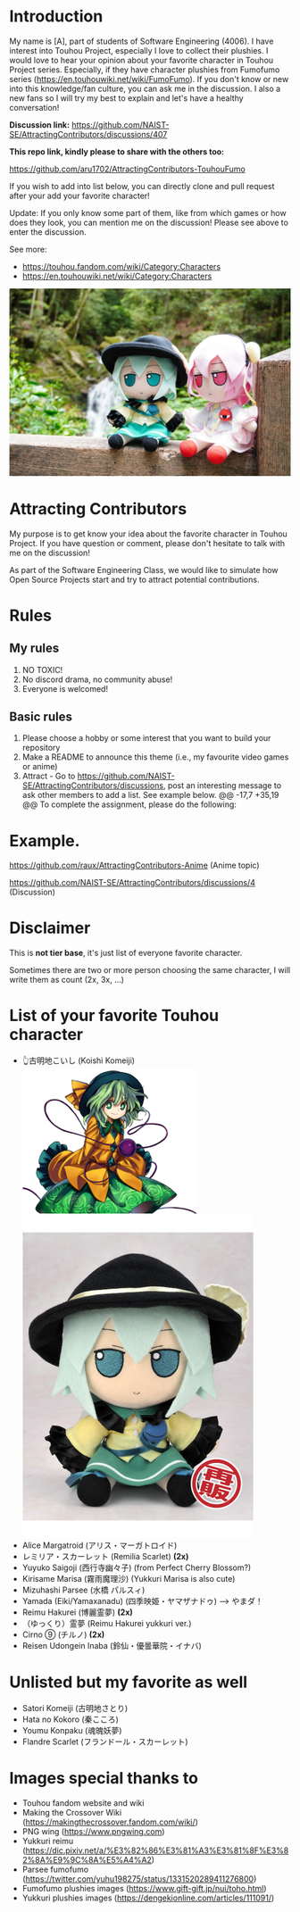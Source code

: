 # Introduction
My name is [A], part of students of Software Engineering (4006).
I have interest into Touhou Project, especially I love to collect their plushies.
I would love to hear your opinion about your favorite character in Touhou Project series.
Especially, if they have character plushies from Fumofumo series (https://en.touhouwiki.net/wiki/FumoFumo).
If you don't know or new into this knowledge/fan culture, you can ask me in the discussion.
I also a new fans so I will try my best to explain and let's have a healthy conversation!

**Discussion link:**
https://github.com/NAIST-SE/AttractingContributors/discussions/407

**This repo link, kindly please to share with the others too:**

https://github.com/aru1702/AttractingContributors-TouhouFumo

If you wish to add into list below, you can directly clone and pull request after your add your favorite character!

Update: If you only know some part of them, like from which games or how does they look, you can mention me on the discussion! Please see above to enter the discussion.

See more:
- https://touhou.fandom.com/wiki/Category:Characters
- https://en.touhouwiki.net/wiki/Category:Characters

![fumo?](https://raw.githubusercontent.com/aru1702/AttractingContributors-TouhouFumo/main/pictures/others/1652674635681.jpeg)

# Attracting Contributors
My purpose is to get know your idea about the favorite character in Touhou Project. If you have question or comment, please don't hesitate to talk with me on the discussion!

As part of the Software Engineering Class, we would like to simulate how Open Source Projects start and try to attract potential contributions.

# Rules

## My rules
1. NO TOXIC!
2. No discord drama, no community abuse!
3. Everyone is welcomed!

## Basic rules
1. Please choose a hobby or some interest that you want to build your repository
2. Make a README to announce this theme (i.e., my favourite video games or anime)
3. Attract - Go to https://github.com/NAIST-SE/AttractingContributors/discussions, post an interesting message to ask other members to add a list. See example below.
	@@ -17,7 +35,19 @@ To complete the assignment, please do the following:

# Example. 
https://github.com/raux/AttractingContributors-Anime (Anime topic)

https://github.com/NAIST-SE/AttractingContributors/discussions/4 (Discussion)

# Disclaimer
This is **not tier base**, it's just list of everyone favorite character.

Sometimes there are two or more person choosing the same character, I will write them as count (2x, 3x, ...)

# List of your favorite Touhou character
- 👆古明地こいし (Koishi Komeiji)
![](https://github.com/aru1702/AttractingContributors-TouhouFumo/blob/main/pictures/favorite/character/312px-Th155Koishi.png) ![](https://github.com/aru1702/AttractingContributors-TouhouFumo/blob/main/pictures/favorite/fumos/koishi.jpg)
- Alice Margatroid (アリス・マーガトロイド)
- レミリア・スカーレット (Remilia Scarlet) **(2x)**
- Yuyuko Saigoji (西行寺幽々子) (from Perfect Cherry Blossom?)
- Kirisame Marisa (霧雨魔理沙) (Yukkuri Marisa is also cute)
- Mizuhashi Parsee (水橋 パルスィ)
- Yamada (Eiki/Yamaxanadu) (四季映姫・ヤマザナドゥ) --> やまダ！
- Reimu Hakurei (博麗霊夢) **(2x)**
- （ゆっくり）霊夢 (Reimu Hakurei yukkuri ver.) 
- Cirno ⑨ (チルノ) **(2x)**
- Reisen Udongein Inaba (鈴仙・優曇華院・イナバ)

# Unlisted but my favorite as well
- Satori Komeiji (古明地さとり)
- Hata no Kokoro (秦こころ)
- Youmu Konpaku (魂魄妖夢)
- Flandre Scarlet (フランドール・スカーレット)

# Images special thanks to
- Touhou fandom website and wiki
- Making the Crossover Wiki (https://makingthecrossover.fandom.com/wiki/)
- PNG wing (https://www.pngwing.com)
- Yukkuri reimu (https://dic.pixiv.net/a/%E3%82%86%E3%81%A3%E3%81%8F%E3%82%8A%E9%9C%8A%E5%A4%A2)
- Parsee fumofumo (https://twitter.com/yuhu198275/status/1331520289411276800)
- Fumofumo plushies images (https://www.gift-gift.jp/nui/toho.html)
- Yukkuri plushies images (https://dengekionline.com/articles/111091/)